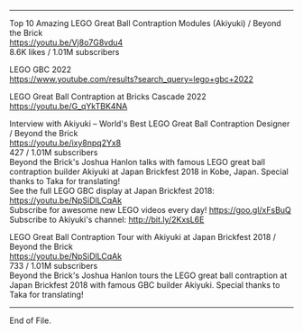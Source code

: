 ---------------------------------------------  
  
Top 10 Amazing LEGO Great Ball Contraption Modules (Akiyuki) / Beyond the Brick  
https://youtu.be/Vj8o7G8vdu4  
8.6K likes / 1.01M subscribers  
  
  
LEGO GBC 2022  
https://www.youtube.com/results?search_query=lego+gbc+2022  
  
  
LEGO Great Ball Contraption at Bricks Cascade 2022  
https://youtu.be/G_qYkTBK4NA  
  
  
Interview with Akiyuki – World's Best LEGO Great Ball Contraption Designer / Beyond the Brick  
https://youtu.be/ixy8npq2Yx8  
427 / 1.01M subscribers  
Beyond the Brick's Joshua Hanlon talks with famous LEGO great ball contraption builder Akiyuki at Japan Brickfest 2018 in Kobe, Japan. Special thanks to Taka for translating!  
See the full LEGO GBC display at Japan Brickfest 2018: https://youtu.be/NpSiDlLCqAk  
Subscribe for awesome new LEGO videos every day! https://goo.gl/xFsBuQ  
Subscribe to Akiyuki's channel: http://bit.ly/2KxsL6E  
  
  
LEGO Great Ball Contraption Tour with Akiyuki at Japan Brickfest 2018 / Beyond the Brick  
https://youtu.be/NpSiDlLCqAk  
733 / 1.01M subscribers  
Beyond the Brick's Joshua Hanlon tours the LEGO great ball contraption at Japan Brickfest 2018 with famous GBC builder Akiyuki. Special thanks to Taka for translating!  
  
  
  
---------------------------------------------  
End of File.
